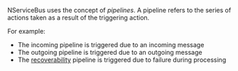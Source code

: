 NServiceBus uses the concept of _pipelines_. A pipeline refers to the series of actions taken as a result of the triggering action.

For example:

* The incoming pipeline is triggered due to an incoming message
* The outgoing pipeline is triggered due to an outgoing message
* The [recoverability](/nservicebus/recoverability/) pipeline is triggered due to failure during processing
